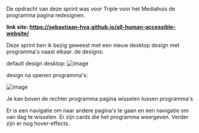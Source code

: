 De opdracht van deze sprint was voor Triple voor het Mediahuis de programma pagina redesignen.

**link site: https://sebastiaan-hva.github.io/all-human-accessible-website/**


Deze sprint ben ik bezig geweest met een nieuw desktop design met programma's naast elkaar. 
de designs:

default design desktop:
![image](https://github.com/user-attachments/assets/d0503149-9f7f-4e16-845d-4a57c00b1013)


design na openen programma's:

![image](https://github.com/user-attachments/assets/1b222719-2e12-4a3b-830c-1fc8ff00ecbe)


Je kan boven de rechter programma pagina wisselen tussen programma's

Er is een navigatie om naar andere pagina's te gaan en een navigatie om van dag te wisselen.
Er zijn cards die het programma weergeven. Verder zijn er nog hover-effects.

